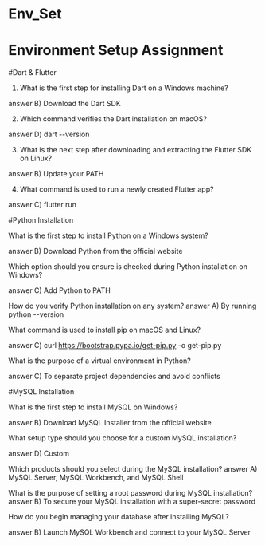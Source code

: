 # Env_Set

# Environment Setup Assignment

#Dart & Flutter

1. What is the first step for installing Dart on a Windows machine?

answer
B) Download the Dart SDK



2. Which command verifies the Dart installation on macOS?

answer
D) dart --version


3. What is the next step after downloading and extracting the Flutter SDK on Linux?

answer
B) Update your PATH



4. What command is used to run a newly created Flutter app?

answer
C) flutter run



#Python Installation

What is the first step to install Python on a Windows system?

answer
B) Download Python from the official website

Which option should you ensure is checked during Python installation on Windows?

answer
C) Add Python to PATH


How do you verify Python installation on any system?
answer
A) By running python --version


What command is used to install pip on macOS and Linux?

answer
C) curl https://bootstrap.pypa.io/get-pip.py -o get-pip.py


What is the purpose of a virtual environment in Python?

answer
C) To separate project dependencies and avoid conflicts


#MySQL Installation

What is the first step to install MySQL on Windows?

answer
B) Download MySQL Installer from the official website


What setup type should you choose for a custom MySQL installation?

answer
D) Custom

Which products should you select during the MySQL installation?
answer
A) MySQL Server, MySQL Workbench, and MySQL Shell


What is the purpose of setting a root password during MySQL installation?
answer
B) To secure your MySQL installation with a super-secret password


How do you begin managing your database after installing MySQL?

answer
B) Launch MySQL Workbench and connect to your MySQL Server

